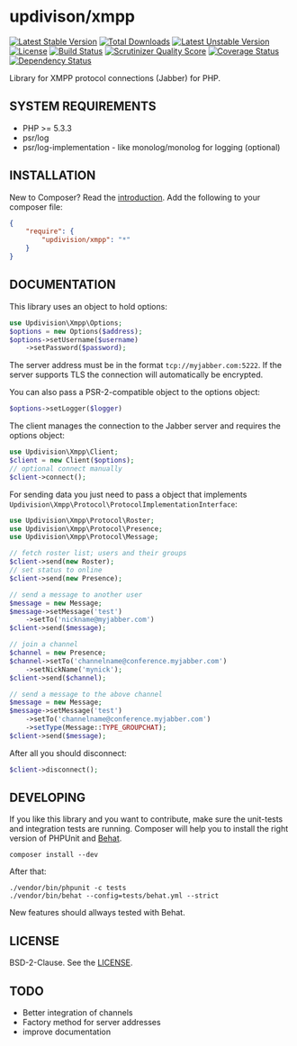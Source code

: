 # updivison/xmpp

[![Latest Stable Version](https://poser.pugx.org/updivision/xmpp/v/stable.svg)](https://packagist.org/packages/updivision/xmpp) [![Total Downloads](https://poser.pugx.org/updivision/xmpp/downloads.svg)](https://packagist.org/packages/updivision/xmpp) [![Latest Unstable Version](https://poser.pugx.org/updivision/xmpp/v/unstable.svg)](https://packagist.org/packages/updivision/xmpp) [![License](https://poser.pugx.org/updivision/xmpp/license.svg)](https://packagist.org/packages/updivision/xmpp)
[![Build Status](https://travis-ci.org/updivision/xmpp.png?branch=master)](https://travis-ci.org/updivision/xmpp) [![Scrutinizer Quality Score](https://scrutinizer-ci.com/g/updivision/xmpp/badges/quality-score.png?s=2605ad2bc987ff8501b8f749addff43ec1ac7098)](https://scrutinizer-ci.com/g/updivision/xmpp/) [![Coverage Status](https://img.shields.io/coveralls/updivision/xmpp.svg)](https://coveralls.io/r/updivision/xmpp?branch=master) [![Dependency Status](https://gemnasium.com/updivision/xmpp.png)](https://gemnasium.com/updivision/xmpp)

Library for XMPP protocol connections (Jabber) for PHP.

## SYSTEM REQUIREMENTS

- PHP >= 5.3.3
- psr/log
- psr/log-implementation - like monolog/monolog for logging (optional)

## INSTALLATION

New to Composer? Read the [introduction](https://getcomposer.org/doc/00-intro.md#introduction). Add the following to your composer file:

```json
{
    "require": {
        "updivision/xmpp": "*"
    }
}
```

## DOCUMENTATION

This library uses an object to hold options:

```php
use Updivision\Xmpp\Options;
$options = new Options($address);
$options->setUsername($username)
    ->setPassword($password);
```

The server address must be in the format `tcp://myjabber.com:5222`.
If the server supports TLS the connection will automatically be encrypted.

You can also pass a PSR-2-compatible object to the options object:

```php
$options->setLogger($logger)
```

The client manages the connection to the Jabber server and requires the options object:

```php
use Updivision\Xmpp\Client;
$client = new Client($options);
// optional connect manually
$client->connect();
```

For sending data you just need to pass a object that implements `Updivision\Xmpp\Protocol\ProtocolImplementationInterface`:

```php
use Updivision\Xmpp\Protocol\Roster;
use Updivision\Xmpp\Protocol\Presence;
use Updivision\Xmpp\Protocol\Message;

// fetch roster list; users and their groups
$client->send(new Roster);
// set status to online
$client->send(new Presence);

// send a message to another user
$message = new Message;
$message->setMessage('test')
    ->setTo('nickname@myjabber.com')
$client->send($message);

// join a channel
$channel = new Presence;
$channel->setTo('channelname@conference.myjabber.com')
    ->setNickName('mynick');
$client->send($channel);

// send a message to the above channel
$message = new Message;
$message->setMessage('test')
    ->setTo('channelname@conference.myjabber.com')
    ->setType(Message::TYPE_GROUPCHAT);
$client->send($message);
```

After all you should disconnect:

```php
$client->disconnect();
```

## DEVELOPING

If you like this library and you want to contribute, make sure the unit-tests and integration tests are running.
Composer will help you to install the right version of PHPUnit and [Behat](http://behat.org/).

    composer install --dev

After that:

    ./vendor/bin/phpunit -c tests
    ./vendor/bin/behat --config=tests/behat.yml --strict

New features should allways tested with Behat.

## LICENSE

BSD-2-Clause. See the [LICENSE](LICENSE.md).

## TODO

- Better integration of channels
- Factory method for server addresses
- improve documentation
